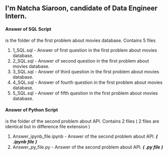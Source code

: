 ## I'm Natcha Siaroon, candidate of Data Engineer Intern.

#### **Answer of SQL Script**
is the folder of the first problem about movies database.
Contains 5 files
1. 1_SQL.sql - Answer of first question in the first problem about movies database.
2. 2_SQL.sql - Answer of second question in the first problem about movies database.
3. 3_SQL.sql - Answer of third question in the first problem about movies database.
4. 4_SQL.sql - Answer of fourth question in the first problem about movies database.
5. 5_SQL.sql - Answer of fifth question in the first problem about movies database.

#### **Answer of Python Script**
is the folder of the second problem about API.
Contains 2 files ( 2 files are identical but in difference file extension )
1. Answer_ipynb_file.ipynb - Answer of the second problem about API. ***( .ipynb file )***
2. Answer_py_file.py - Answer of the second problem about API. ***( .py file )***
